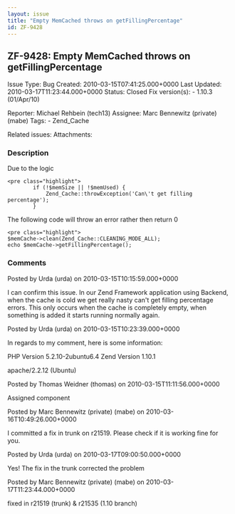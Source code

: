 ```yaml
---
layout: issue
title: "Empty MemCached throws on getFillingPercentage"
id: ZF-9428
---
```


ZF-9428: Empty MemCached throws on getFillingPercentage
-------------------------------------------------------

 Issue Type: Bug Created: 2010-03-15T07:41:25.000+0000 Last Updated: 2010-03-17T11:23:44.000+0000 Status: Closed Fix version(s): - 1.10.3 (01/Apr/10)
 
 Reporter:  Michael Rehbein (tech13)  Assignee:  Marc Bennewitz (private) (mabe)  Tags: - Zend\_Cache
 
 Related issues: 
 Attachments: 
### Description

Due to the logic

 
    <pre class="highlight">
            if (!$memSize || !$memUsed) {
                Zend_Cache::throwException('Can\'t get filling percentage');
            }


The following code will throw an error rather then return 0

 
    <pre class="highlight">
    $memCache->clean(Zend_Cache::CLEANING_MODE_ALL);
    echo $memCache->getFillingPercentage();


 

 

### Comments

Posted by Urda (urda) on 2010-03-15T10:15:59.000+0000

I can confirm this issue. In our Zend Framework application using Backend, when the cache is cold we get really nasty can't get filling percentage errors. This only occurs when the cache is completely empty, when something is added it starts running normally again.

 

 

Posted by Urda (urda) on 2010-03-15T10:23:39.000+0000

In regards to my comment, here is some information:

PHP Version 5.2.10-2ubuntu6.4 Zend Version 1.10.1

apache/2.2.12 (Ubuntu)

 

 

Posted by Thomas Weidner (thomas) on 2010-03-15T11:11:56.000+0000

Assigned component

 

 

Posted by Marc Bennewitz (private) (mabe) on 2010-03-16T10:49:26.000+0000

I committed a fix in trunk on r21519. Please check if it is working fine for you.

 

 

Posted by Urda (urda) on 2010-03-17T09:00:50.000+0000

Yes! The fix in the trunk corrected the problem

 

 

Posted by Marc Bennewitz (private) (mabe) on 2010-03-17T11:23:44.000+0000

fixed in r21519 (trunk) & r21535 (1.10 branch)

 

 